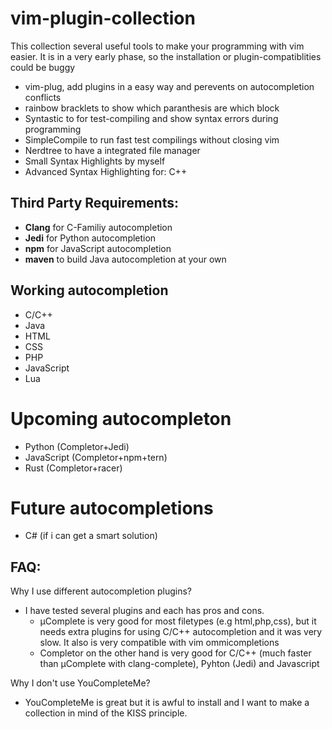 # vim-plugin-collection

This collection several useful tools to make your programming with vim easier.
It is in a very early phase, so the installation or plugin-compatiblities could be buggy

* vim-plug, add plugins in a easy way and perevents on autocompletion conflicts
* rainbow bracklets to show which paranthesis are which block 
* Syntastic to for test-compiling and show syntax errors during programming
* SimpleCompile to run fast test compilings without closing vim
* Nerdtree to have a integrated file manager 
* Small Syntax Highlights by myself
* Advanced Syntax Highlighting for: C++

## Third Party Requirements:
* __Clang__ for C-Familiy autocompletion
* __Jedi__ for Python autocompletion
* __npm__ for JavaScript autocompletion 
* __maven__ to build Java autocompletion at your own

## Working autocompletion

* C/C++ 
* Java 
* HTML
* CSS
* PHP
* JavaScript 
* Lua

# Upcoming autocompleton

* Python (Completor+Jedi)
* JavaScript (Completor+npm+tern)
* Rust (Completor+racer)

# Future autocompletions

* C# (if i can get a smart solution)


## FAQ:

Why I use different autocompletion plugins?
* I have tested several plugins and each has pros and cons.
  * µComplete is very good for most filetypes (e.g html,php,css), but it needs extra plugins for using C/C++ autocompletion and it was very slow. It also is very compatible with vim ommicompletions
  * Completor on the other hand is very good for C/C++ (much faster than µComplete with clang-complete), Pyhton (Jedi) and Javascript

Why I don't use YouCompleteMe?
* YouCompleteMe is great but it is awful to install and I want to make a collection in mind of the KISS principle.



